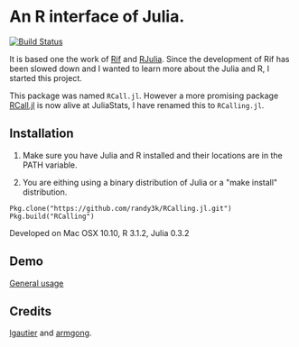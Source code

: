 An R interface of Julia.
====
[![Build Status](https://travis-ci.org/randy3k/RCall.jl.svg?branch=master)](https://travis-ci.org/randy3k/RCall.jl)

It is based one the work of [Rif](https://github.com/lgautier/Rif.jl) and [RJulia](https://github.com/armgong/RJulia). Since the development of Rif has been slowed down and I wanted to learn more about the Julia and R, I started this project.

This package was named `RCall.jl`. However a more promising package [RCall.jl](https://github.com/JuliaStats/RCall.jl) is now alive at JuliaStats, I have renamed this to `RCalling.jl`.

Installation
------

1. Make sure you have Julia and R installed and their locations are in the PATH variable.

2. You are eithing using a binary distribution of Julia or a "make install" distribution.

```
Pkg.clone("https://github.com/randy3k/RCalling.jl.git")
Pkg.build("RCalling")
```

Developed on Mac OSX 10.10, R 3.1.2, Julia 0.3.2


Demo
------
[General usage](http://rtalks.net/RCall.jl)

Credits
------
[lgautier](https://github.com/lgautier) and [armgong](https://github.com/armgong).
